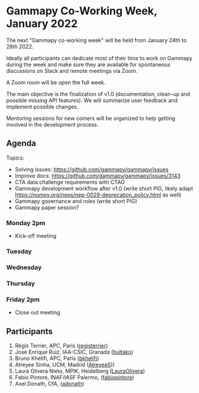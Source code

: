 # Gammapy Co-Working Week, January 2022

The next "Gammapy co-working week" will be held from January 24th to 28th 2022.

Ideally all participants can dedicate most of their time to work on Gammapy during the week and make sure they are available for spontaneous discussions on Slack and remote meetings via Zoom.

A Zoom room will be open the full week.

The main objective is the finalization of v1.0 (documentation, clean-up and possible missing API features). We will summarize user feedback and implement possible changes.

Mentoring sessions for new comers will be organized to help getting involved in the development process. 

## Agenda

Topics:
- Solving issues: https://github.com/gammapy/gammapy/issues
- Improve docs: https://github.com/gammapy/gammapy/issues/3143
- CTA data challenge requirements with CTAO
- Gammapy development workflow after v1.0 (write short PIG, likely adapt https://numpy.org/neps/nep-0029-deprecation_policy.html as well)
- Gammapy governance and roles (write short PIG)
- Gammapy paper session?

### Monday 2pm

* Kick-off meeting

### Tuesday

### Wednesday

### Thursday

### Friday 2pm

* Close out meeting

## Participants
1. Régis Terrier, APC, Paris ([registerrier](https://github.com/registerrier))
2. José Enrique Ruiz, IAA-CSIC, Granada ([bultako](https://github.com/bultako))
3. Bruno Khélifi, APC, Paris ([bkhelifi](https://github.com/bkhelifi))
4. Atreyee Sinha, UCM, Madrid ([AtreyeeS](https://github.com/AtreyeeS)))
5. Laura Olivera Nieto, MPIK, Heidelberg ([LauraOlivera](https://github.com/LauraOlivera))
6. Fabio Pintore, INAF/IASF Palermo, ([fabiopintore](https://github.com/fabiopintore))
7. Axel Donath, CfA, ([adonath](https://github.com/adonath))
